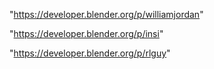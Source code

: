 "https://developer.blender.org/p/williamjordan"

"https://developer.blender.org/p/insi"

"https://developer.blender.org/p/rlguy"

 
